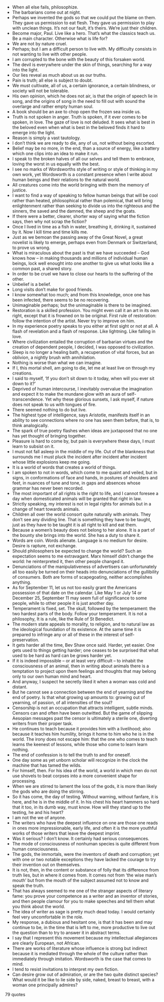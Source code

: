  - When all else fails, philosophize.
 - The barbarians come out at night.
 - Perhaps we invented the gods so that we could put the blame on them. They gave us permission to eat flesh. They gave us permission to play with unclean things. It’s not our fault, it’s theirs. We’re just their children.
 - Become major, Paul. Live like a hero. That’s what the classics teach us. Be a main character. Otherwise what is life for?
 - We are not by nature cruel.
 - Perhaps; but I am a difficult person to live with. My difficulty consists in not wanting to live with other people.
 - I am corrupted to the bone with the beauty of this forsaken world.
 - The devil is everywhere under the skin of things, searching for a way into the light.
 - Our lies reveal as much about us as our truths.
 - Pain is truth; all else is subject to doubt.
 - We must cultivate, all of us, a certain ignorance, a certain blindness, or society will not be tolerable.
 - His own opinion, which he does not air, is that the origin of speech lie in song, and the origins of song in the need to fill out with sound the overlarge and rather empty human soul.
 - A book should be an axe to chop open the frozen sea inside us.
 - Truth is not spoken in anger. Truth is spoken, if it ever comes to be spoken, in love. The gaze of love is not deluded. It sees what is best in the beloved even when what is best in the beloved finds it hard to emerge into the light.
 - Reason is simply a vast tautology.
 - I don’t think we are ready to die, any of us, not without being escorted.
 - Belief may be no more, in the end, than a source of energy, like a battery which one clips into an idea to make it run.
 - I speak to the broken halves of all our selves and tell them to embrace, loving the worst in us equally with the best.
 - I see no marks of Wordsworths style of writing or style of thinking in my own work, yet Wordsworth is a constant presence when I write about human beings and their relations to the natural world.
 - All creatures come into the world bringing with them the memory of justice.
 - I want to find a way of speaking to fellow human beings that will be cool rather than heated, philosophical rather than polemical, that will bring enlightenment rather than seeking to divide us into the righteous and the sinners, the saved and the damned, the sheep and the goats.
 - If there were a better, clearer, shorter way of saying what the fiction says, then why not scrap the fiction?
 - Once I lived in time as a fish in water, breathing it, drinking it, sustained by it. Now I kill time and time kills me.
 - Just as we bemoan the passing away of the Great Novel, a great novelist is likely to emerge, perhaps even from Denmark or Switzerland, to prove us wrong.
 - What is miraculous about the past is that we have succeeded – God knows how – in making thousands and millions of individual human beings, lock well enought into one another to give us what looks like a common past, a shared story.
 - In order to be cruel we have to close our hearts to the suffering of the other.
 - Unbelief is a belief.
 - Long visits don’t make for good friends.
 - I know somewhat too much; and from this knowledge, once one has been infected, there seems to be no recovering.
 - Unimaginable perhaps; but the unimaginable is there to be imagined.
 - Restoration is a skilled profession. You might even call it an art in its own right, except that it is frowned on to be original. First rule of restoration: follow the intention of the artist. Never try to improve on him.
 - In my experience poetry speaks to you either at first sight or not at all. A flash of revelation and a flash of response. Like lightning. Like falling in love.
 - Where civilization entailed the corruption of barbarian virtues and the creation of dependent people, I decided, I was opposed to civilization.
 - Sleep is no longer a healing bath, a recuperation of vital forces, but an oblivion, a nightly brush with annihilation.
 - Nothing is worse than what we can imagine.
 - If I, this mortal shell, am going to die, let me at least live on through my creations.
 - I said to myself, ‘If you don’t sit down to it today, when will you ever sit down to it?’
 - Deprived of human intercourse, I inevitably overvalue the imagination and expect it to make the mundane glow with an aura of self-transcendence. Yet why these glorious sunsets, I ask myself, if nature does not speak to us with tongues of fire.
 - There seemed nothing to do but live.
 - The highest type of intelligence, says Aristotle, manifests itself in an ability to see connections where no one has seen them before, that is, to think analogically.
 - The spark of true poetry flashes when ideas are juxtaposed that no one has yet thought of bringing together.
 - Pleasure is hard to come by, but pain is everywhere these days, I must learn to subsist on it.
 - I must not fall asleep in the middle of my life. Out of the blankness that surrounds me I must pluck the incident after incident after incident whose little explosions keep me going.
 - It is a world of words that creates a world of things.
 - I am spoken to not in words, which come to me quaint and veiled, but in signs, in conformations of face and hands, in postures of shoulders and feet, in nuances of tune and tone, in gaps and absences whose grammar has never been recorded.
 - The most important of all rights is the right to life, and I cannot foresee a day when domesticated animals will be granted that right in law.
 - Strictly speaking, my interest is not in legal rights for animals but in a change of heart towards animals.
 - Children all over the world consort quite naturally with animals. They don’t see any dividing line. That is something they have to be taught, just as they have to be taught it is all right to kill and eat them.
 - Because a women’s beauty does not belong to her alone. It is a part of the bounty she brings into the world. She has a duty to share it.
 - Words are coin. Words alienate. Language is no medium for desire. Desire is rapture, not exchange.
 - Should philosophers be expected to change the world? Such an expectation seems to me extravagant. Marx himself didn’t change the world: he reinterpreted it, then other people changed it.
 - Denunciations of the manipulativeness of advertisers can unfortunately all too easily be turned on their heads into denunciations of the gullibility of consumers. Both are forms of scapegoating, neither accomplishes anything.
 - As for September 11, let us not too easily grant the Americans possession of that date on the calendar. Like May 1 or July 14 or December 25, September 11 may seem full of significance to some people, while to other people it is just another day.
 - Temperament is fixed, set. The skull, followed by the temperament: the two hardest parts of the body. Follow your temperament. It is not a philosophy, It is a rule, like the Rule of St Benedict.
 - The modern state appeals to morality, to religion, and to natural law as the ideological foundation of its existence. At the same time it is prepared to infringe any or all of these in the interest of self-preservation.
 - It gets harder all the time, Bev Shaw once said. Harder, yet easier. One gets used to things getting harder; one ceases to be surprised that what used to be hard as hard can be grows harder yet.
 - If it is indeed impossible – or at least very difficult – to inhabit the consciousness of an animal, then in writing about animals there is a temptation to project upon them feelings and thoughts that may belong only to our own human mind and heart.
 - And anyway, I suspect he secretly liked it when a woman was cold and distant.
 - But he cannot see a connection between the end of yearning and the end of poetry. Is that what growing up amounts to: growing out of yearning, of passion, of all intensities of the soul?
 - Censorship is not an occupation that attracts intelligent, subtle minds. Censors can and often have been outwitted. But the game of slipping Aesopian messages past the censor is ultimately a sterile one, diverting writers from their proper task.
 - He continues to teach because it provides him with a livelihood; also because it teaches him humility, brings it home to him who he is in the world. The irony does not escape him: that the one who comes to teach learns the keenest of lessons, while those who come to learn learn nothing.
 - The end of confession is to tell the truth to and for oneself.
 - One day some as yet unborn scholar will recognize in the clock the machine that has tamed the wilds.
 - For himself, then. For his idea of the world, a world in which men do not use shovels to beat corpses into a more convenient shape for processing.
 - When we are stirred to lament the loss of the gods, it is more than likely the gods who are doing the stirring.
 - So it has come, the day of testing. Without warning, without fanfare, it is here, and he is in the middle of it. In his chest his heart hammers so hard that it too, in its dumb way, must know. How will they stand up to the testing, he and his heart?
 - I am not the we of anyone.
 - The writers who have the deepest influence on one are those one reads in ones more impressionable, early life, and often it is the more youthful works of those writers that leave the deepest imprint.
 - Was it serious? I don’t know. It certainly had serious consequences.
 - The mode of consciousness of nonhuman species is quite different from human consciousness.
 - The gods, the immortals, were the inventors of death and corruption; yet with one or two notable exceptions they have lacked the courage to try their invention out on themselves.
 - It is not, then, in the content or substance of folly that its difference from truth lies, but in where it comes from. It comes not from ‘the wise man’s mouth’ but from the mouth of the subject assumed not to know and speak the truth.
 - That has always seemed to me one of the stranger aspects of literary fame: you prove your competence as a writer and an inventor of stories, and then people clamour for you to make speeches and tell them what you think about the world.
 - The idea of writer as sage is pretty much dead today. I would certainly feel very uncomfortable in the role.
 - My response, a dubious and hesitant one, is that it has been and may continue to be, in the time that is left to me, more productive to live out the question than to try to answer it in abstract terms.
 - I say that I represent this movement because my intellectual allegiances are clearly European, not African.
 - There are works of literature whose influence is strong but indirect because it is mediated through the whole of the culture rather than immediately through imitation. Wordsworth is the case that comes to mind.
 - I tend to resist invitations to interpret my own fiction.
 - Can desire grow out of admiration, or are the two quite distinct species? What would it be like to lie side by side, naked, breast to breast, with a woman one principally admires?

79 quotes